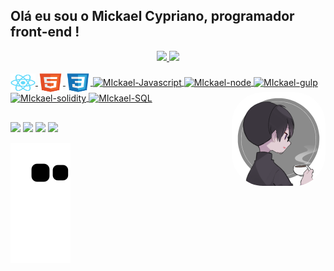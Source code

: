 ## Olá eu sou o Mickael Cypriano, programador front-end !
<div align="center">
  <a href="https://github.com/micofcial">
  <img height="170em" src="https://github-readme-stats.vercel.app/api?username=MickaelZ7&show_icons=true&theme=dark&include_all_commits=true&count_private=true"/>
  <img height="110em" src="https://github-readme-stats.vercel.app/api/top-langs/?username=MickaelZ7&layout=compact&langs_count=7&theme=dark"/>
</div>
<div style="display: inline_block"><br>
  <img align="center" alt="MIckael-React" height="30" width="40" src="https://raw.githubusercontent.com/devicons/devicon/master/icons/react/react-original.svg">
  <img align="center" alt="MIckael-HTML" height="30" width="40" src="https://raw.githubusercontent.com/devicons/devicon/master/icons/html5/html5-original.svg">
  <img align="center" alt="MIckael-CSS" height="30" width="40" src="https://raw.githubusercontent.com/devicons/devicon/master/icons/css3/css3-original.svg">
  <img align="center" alt="MIckael-Javascript" height="30" width="40" src="https://cdn.jsdelivr.net/gh/devicons/devicon/icons/javascript/javascript-original.svg" />
  <img align="center" alt="MIckael-node" height="30" width="40" src="https://cdn.jsdelivr.net/gh/devicons/devicon/icons/nodejs/nodejs-original.svg" />
  <img align="center" alt="MIckael-gulp" height="30" width="40" src="https://cdn.jsdelivr.net/gh/devicons/devicon/icons/gulp/gulp-plain.svg" />
  <img align="center" alt="MIckael-solidity" height="30" width="40" src="https://cdn.jsdelivr.net/gh/devicons/devicon/icons/solidity/solidity-original.svg">
  <img align="center" alt="MIckael-SQL" height="60" width="60" src="https://cdn.jsdelivr.net/gh/devicons/devicon/icons/mysql/mysql-original-wordmark.svg" />
          
  
  <img align="right" alt="Mickael-pic" height="150" style="border-radius:50px;" src="https://raw.githubusercontent.com/MickaelZ7/Web_list_old/orkut/img/download20220605154938.png">
</div>
  
  ##
 
<div> 
  <a href="https://instagram.com/Mic_ofcial" target="_blank"><img src="https://img.shields.io/badge/-Instagram-%23E4405F?style=for-the-badge&logo=instagram&logoColor=white" target="_blank"></a>
 <a href="https://wa.me/5522981266082?text=ol%C3%A1+Mickael%2C+vim+pelo+github+tudo+bem+%3F" target="_blank"><img src="https://img.shields.io/badge/WhatsApp-25D366?style=for-the-badge&logo=whatsapp&logoColor=white" target="_blank"></a> 
  <a href = "mailto:mickael.cypriano.r@gmail.com"><img src="https://img.shields.io/badge/-Gmail-%23333?style=for-the-badge&logo=gmail&logoColor=white" target="_blank"></a>
  <a href="https://www.linkedin.com/in/mickael-cypriano-da-rocha-a9b1801a1" target="_blank"><img src="https://img.shields.io/badge/-LinkedIn-%230077B5?style=for-the-badge&logo=linkedin&logoColor=white" target="_blank"></a> 
 
  ![Snake animation](https://github.com/rafaballerini/rafaballerini/blob/output/github-contribution-grid-snake.svg)
 
</div>
